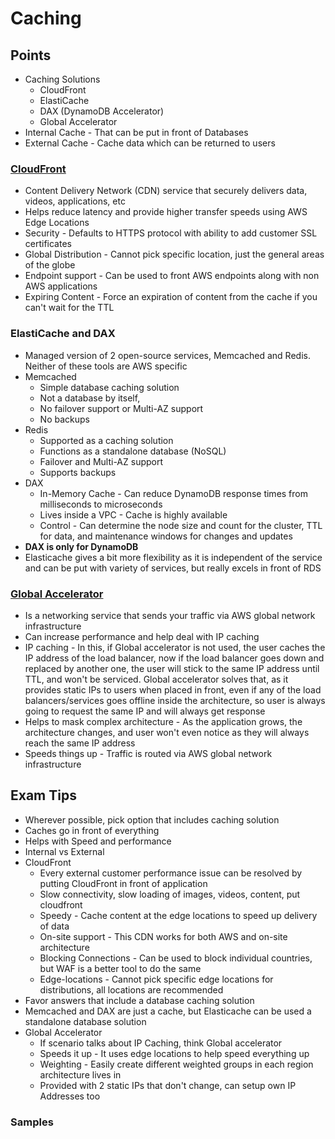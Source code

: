# Caching

## Points

- Caching Solutions
  - CloudFront
  - ElastiCache
  - DAX (DynamoDB Accelerator)
  - Global Accelerator
- Internal Cache - That can be put in front of Databases
- External Cache - Cache data which can be returned to users

### [CloudFront](./CloudFront.png)

- Content Delivery Network (CDN) service that securely delivers data, videos, applications, etc
- Helps reduce latency and provide higher transfer speeds using AWS Edge Locations
- Security - Defaults to HTTPS protocol with ability to add customer SSL certificates
- Global Distribution - Cannot pick specific location, just the general areas of the globe
- Endpoint support - Can be used to front AWS endpoints along with non AWS applications
- Expiring Content - Force an expiration of content from the cache if you can't wait for the TTL

### ElastiCache and DAX

- Managed version of 2 open-source services, Memcached and Redis. Neither of these tools are AWS specific
- Memcached
  - Simple database caching solution
  - Not a database by itself,
  - No failover support or Multi-AZ support
  - No backups
- Redis
  - Supported as a caching solution
  - Functions as a standalone database (NoSQL)
  - Failover and Multi-AZ support
  - Supports backups
- DAX
  - In-Memory Cache - Can reduce DynamoDB response times from milliseconds to microseconds
  - Lives inside a VPC - Cache is highly available
  - Control - Can determine the node size and count for the cluster, TTL for data, and maintenance windows for changes and updates
- **DAX is only for DynamoDB**
- Elasticache gives a bit more flexibility as it is independent of the service and can be put with variety of services, but really excels in front of RDS

### [Global Accelerator](./GlobalAccelerator.png)

- Is a networking service that sends your traffic via AWS global network infrastructure
- Can increase performance and help deal with IP caching
- IP caching - In this, if Global accelerator is not used, the user caches the IP address of the load balancer, now if the load balancer goes down and replaced by another one, the user will stick to the same IP address until TTL, and won't be serviced. Global accelerator solves that, as it provides static IPs to users when placed in front, even if any of the load balancers/services goes offline inside the architecture, so user is always going to request the same IP and will always get response
- Helps to mask complex architecture - As the application grows, the architecture changes, and user won't even notice as they will always reach the same IP address
- Speeds things up - Traffic is routed via AWS global network infrastructure

## Exam Tips

- Wherever possible, pick option that includes caching solution
- Caches go in front of everything
- Helps with Speed and performance
- Internal vs External
- CloudFront
  - Every external customer performance issue can be resolved by putting CloudFront in front of application
  - Slow connectivity, slow loading of images, videos, content, put cloudfront
  - Speedy - Cache content at the edge locations to speed up delivery of data
  - On-site support - This CDN works for both AWS and on-site architecture
  - Blocking Connections - Can be used to block individual countries, but WAF is a better tool to do the same
  - Edge-locations - Cannot pick specific edge locations for distributions, all locations are recommended
- Favor answers that include a database caching solution
- Memcached and DAX are just a cache, but Elasticache can be used a standalone database solution
- Global Accelerator
  - If scenario talks about IP Caching, think Global accelerator
  - Speeds it up - It uses edge locations to help speed everything up
  - Weighting - Easily create different weighted groups in each region architecture lives in
  - Provided with 2 static IPs that don't change, can setup own IP Addresses too

### Samples
